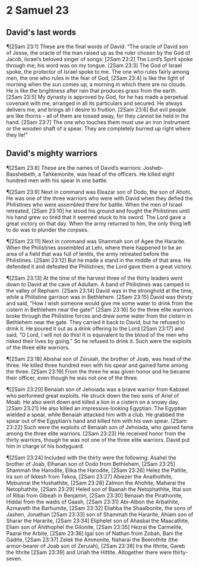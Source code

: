 # 2 Samuel 23

## David's last words
¶[2Sam 23:1] These are the final words of David: “The oracle of David son of Jesse, the oracle of the man raised up as the ruler chosen by the God of Jacob, Israel’s beloved singer of songs:
[2Sam 23:2] The Lord’s Spirit spoke through me; his word was on my tongue.
[2Sam 23:3] The God of Israel spoke, the protector of Israel spoke to me. The one who rules fairly among men, the one who rules in the fear of God,
[2Sam 23:4] is like the light of morning when the sun comes up, a morning in which there are no clouds. He is like the brightness after rain that produces grass from the earth.
[2Sam 23:5] My dynasty is approved by God, for he has made a perpetual covenant with me, arranged in all its particulars and secured. He always delivers me, and brings all I desire to fruition.
[2Sam 23:6] But evil people are like thorns – all of them are tossed away, for they cannot be held in the hand.
[2Sam 23:7] The one who touches them must use an iron instrument or the wooden shaft of a spear. They are completely burned up right where they lie!”

## David's mighty warriors
¶[2Sam 23:8] These are the names of David’s warriors: Josheb-Basshebeth, a Tahkemonite, was head of the officers. He killed eight hundred men with his spear in one battle.

¶[2Sam 23:9] Next in command was Eleazar son of Dodo, the son of Ahohi. He was one of the three warriors who were with David when they defied the Philistines who were assembled there for battle. When the men of Israel retreated,
[2Sam 23:10] he stood his ground and fought the Philistines until his hand grew so tired that it seemed stuck to his sword. The Lord gave a great victory on that day. When the army returned to him, the only thing left to do was to plunder the corpses.

¶[2Sam 23:11] Next in command was Shammah son of Agee the Hararite. When the Philistines assembled at Lehi, where there happened to be an area of a field that was full of lentils, the army retreated before the Philistines.
[2Sam 23:12] But he made a stand in the middle of that area. He defended it and defeated the Philistines; the Lord gave them a great victory.

¶[2Sam 23:13] At the time of the harvest three of the thirty leaders went down to David at the cave of Adullam. A band of Philistines was camped in the valley of Rephaim.
[2Sam 23:14] David was in the stronghold at the time, while a Philistine garrison was in Bethlehem.
[2Sam 23:15] David was thirsty and said, “How I wish someone would give me some water to drink from the cistern in Bethlehem near the gate!”
[2Sam 23:16] So the three elite warriors broke through the Philistine forces and drew some water from the cistern in Bethlehem near the gate. They carried it back to David, but he refused to drink it. He poured it out as a drink offering to the Lord
[2Sam 23:17] and said, “O Lord, I will not do this! It is equivalent to the blood of the men who risked their lives by going.” So he refused to drink it. Such were the exploits of the three elite warriors.

¶[2Sam 23:18] Abishai son of Zeruiah, the brother of Joab, was head of the three. He killed three hundred men with his spear and gained fame among the three.
[2Sam 23:19] From the three he was given honor and he became their officer, even though he was not one of the three.

¶[2Sam 23:20] Benaiah son of Jehoiada was a brave warrior from Kabzeel who performed great exploits. He struck down the two sons of Ariel of Moab. He also went down and killed a lion in a cistern on a snowy day.
[2Sam 23:21] He also killed an impressive-looking Egyptian. The Egyptian wielded a spear, while Benaiah attacked him with a club. He grabbed the spear out of the Egyptian’s hand and killed him with his own spear.
[2Sam 23:22] Such were the exploits of Benaiah son of Jehoiada, who gained fame among the three elite warriors.
[2Sam 23:23] He received honor from the thirty warriors, though he was not one of the three elite warriors. David put him in charge of his bodyguard.

¶[2Sam 23:24] Included with the thirty were the following: Asahel the brother of Joab, Elhanan son of Dodo from Bethlehem,
[2Sam 23:25] Shammah the Harodite, Elika the Harodite,
[2Sam 23:26] Helez the Paltite, Ira son of Ikkesh from Tekoa,
[2Sam 23:27] Abiezer the Anathothite, Mebunnai the Hushathite,
[2Sam 23:28] Zalmon the Ahohite, Maharai the Netophathite,
[2Sam 23:29] Heled son of Baanah the Netophathite, Ittai son of Ribai from Gibeah in Benjamin,
[2Sam 23:30] Benaiah the Pirathonite, Hiddai from the wadis of Gaash,
[2Sam 23:31] Abi-Albon the Arbathite, Azmaveth the Barhumite,
[2Sam 23:32] Eliahba the Shaalbonite, the sons of Jashen, Jonathan
[2Sam 23:33] son of Shammah the Hararite, Ahiam son of Sharar the Hararite,
[2Sam 23:34] Eliphelet son of Ahasbai the Maacathite, Eliam son of Ahithophel the Gilonite,
[2Sam 23:35] Hezrai the Carmelite, Paarai the Arbite,
[2Sam 23:36] Igal son of Nathan from Zobah, Bani the Gadite,
[2Sam 23:37] Zelek the Ammonite, Naharai the Beerothite (the armor-bearer of Joab son of Zeruiah),
[2Sam 23:38] Ira the Ithrite, Gareb the Ithrite
[2Sam 23:39] and Uriah the Hittite. Altogether there were thirty-seven.
